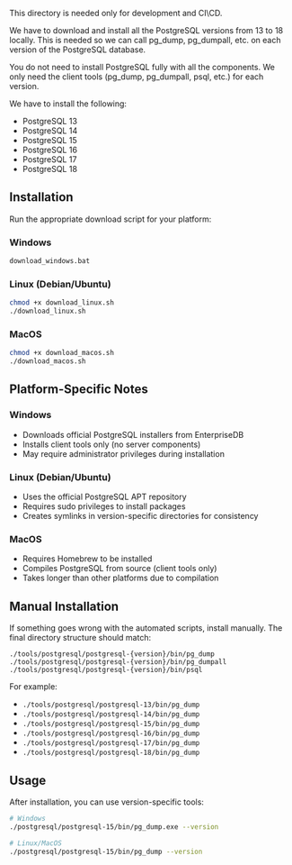 This directory is needed only for development and CI\CD.

We have to download and install all the PostgreSQL versions from 13 to 18 locally.
This is needed so we can call pg_dump, pg_dumpall, etc. on each version of the PostgreSQL database.

You do not need to install PostgreSQL fully with all the components.
We only need the client tools (pg_dump, pg_dumpall, psql, etc.) for each version.

We have to install the following:

- PostgreSQL 13
- PostgreSQL 14
- PostgreSQL 15
- PostgreSQL 16
- PostgreSQL 17
- PostgreSQL 18

## Installation

Run the appropriate download script for your platform:

### Windows

```cmd
download_windows.bat
```

### Linux (Debian/Ubuntu)

```bash
chmod +x download_linux.sh
./download_linux.sh
```

### MacOS

```bash
chmod +x download_macos.sh
./download_macos.sh
```

## Platform-Specific Notes

### Windows

- Downloads official PostgreSQL installers from EnterpriseDB
- Installs client tools only (no server components)
- May require administrator privileges during installation

### Linux (Debian/Ubuntu)

- Uses the official PostgreSQL APT repository
- Requires sudo privileges to install packages
- Creates symlinks in version-specific directories for consistency

### MacOS

- Requires Homebrew to be installed
- Compiles PostgreSQL from source (client tools only)
- Takes longer than other platforms due to compilation

## Manual Installation

If something goes wrong with the automated scripts, install manually.
The final directory structure should match:

```
./tools/postgresql/postgresql-{version}/bin/pg_dump
./tools/postgresql/postgresql-{version}/bin/pg_dumpall
./tools/postgresql/postgresql-{version}/bin/psql
```

For example:

- `./tools/postgresql/postgresql-13/bin/pg_dump`
- `./tools/postgresql/postgresql-14/bin/pg_dump`
- `./tools/postgresql/postgresql-15/bin/pg_dump`
- `./tools/postgresql/postgresql-16/bin/pg_dump`
- `./tools/postgresql/postgresql-17/bin/pg_dump`
- `./tools/postgresql/postgresql-18/bin/pg_dump`

## Usage

After installation, you can use version-specific tools:

```bash
# Windows
./postgresql/postgresql-15/bin/pg_dump.exe --version

# Linux/MacOS
./postgresql/postgresql-15/bin/pg_dump --version
```
